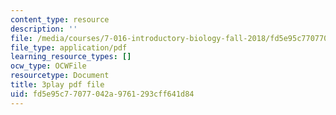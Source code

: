 ```yaml
---
content_type: resource
description: ''
file: /media/courses/7-016-introductory-biology-fall-2018/fd5e95c77077042a9761293cff641d84_JuwErrBz3b4.pdf
file_type: application/pdf
learning_resource_types: []
ocw_type: OCWFile
resourcetype: Document
title: 3play pdf file
uid: fd5e95c7-7077-042a-9761-293cff641d84
---
```


